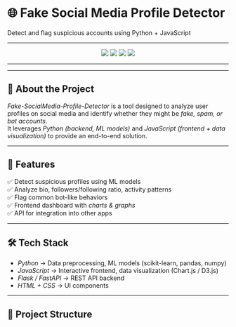 # 🌐 Fake Social Media Profile Detector  
Detect and flag suspicious accounts using Python + JavaScript

---

<p align="center">
  <img src="https://img.shields.io/badge/Language-Python-blue?style=for-the-badge&logo=python" />
  <img src="https://img.shields.io/badge/Language-JavaScript-yellow?style=for-the-badge&logo=javascript" />
  <img src="https://img.shields.io/badge/AI-ML%20Algorithms-green?style=for-the-badge&logo=ai" />
  <img src="https://img.shields.io/badge/Status-Active-brightgreen?style=for-the-badge&logo=github" />
</p>

---

---

## 📌 About the Project  

*Fake-SocialMedia-Profile-Detector* is a tool designed to analyze user profiles on social media and identify whether they might be *fake, spam, or bot accounts*.  
It leverages *Python (backend, ML models)* and *JavaScript (frontend + data visualization)* to provide an end-to-end solution.

---

## 🚀 Features  

✅ Detect suspicious profiles using ML models  
✅ Analyze bio, followers/following ratio, activity patterns  
✅ Flag common bot-like behaviors  
✅ Frontend dashboard with *charts & graphs*  
✅ API for integration into other apps  

---

## 🛠 Tech Stack  

- *Python* → Data preprocessing, ML models (scikit-learn, pandas, numpy)  
- *JavaScript* → Interactive frontend, data visualization (Chart.js / D3.js)  
- *Flask / FastAPI* → REST API backend  
- *HTML + CSS* → UI components  

---

## 📂 Project Structure
